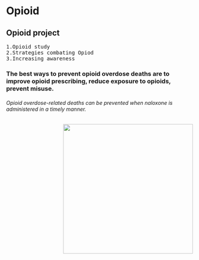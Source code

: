 # Opioid
Opioid project
--------------
 <pre>
1.Opioid study 
2.Strategies combating Opiod
3.Increasing awareness
</pre>

### The best ways to prevent opioid overdose deaths are to improve opioid prescribing, reduce exposure to opioids, prevent misuse.
###### Opioid overdose-related deaths can be prevented when naloxone is administered in a timely manner.

<img src ="https://user-images.githubusercontent.com/92557547/149630459-789effd0-030a-4953-87df-94d1062f3852.PNG" width="350" height="auto"  align="right">

